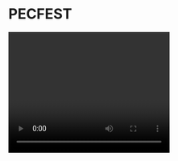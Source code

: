 # PECFEST

<video width="320" height="240" controls>
  <source src="./demo.mp4" type="video/mp4">
<img src='./demo.png'>
</video>
